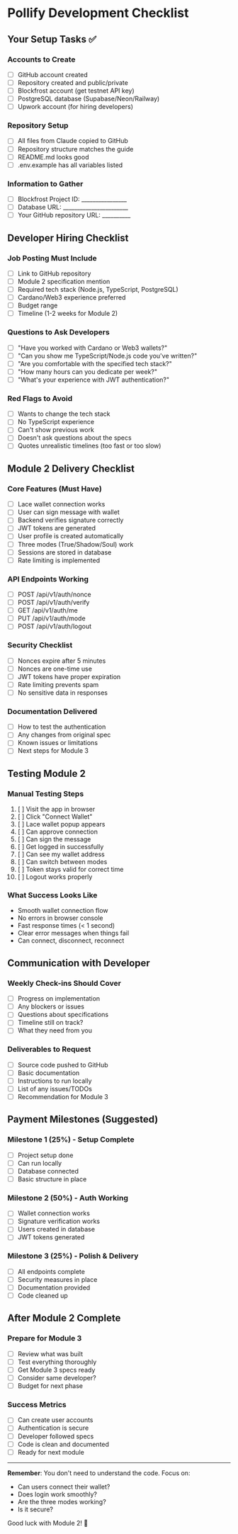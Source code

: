# Pollify Development Checklist

## Your Setup Tasks ✅

### Accounts to Create
- [ ] GitHub account created
- [ ] Repository created and public/private
- [ ] Blockfrost account (get testnet API key)
- [ ] PostgreSQL database (Supabase/Neon/Railway)
- [ ] Upwork account (for hiring developers)

### Repository Setup
- [ ] All files from Claude copied to GitHub
- [ ] Repository structure matches the guide
- [ ] README.md looks good
- [ ] .env.example has all variables listed

### Information to Gather
- [ ] Blockfrost Project ID: ________________
- [ ] Database URL: _______________________
- [ ] Your GitHub repository URL: __________

## Developer Hiring Checklist

### Job Posting Must Include
- [ ] Link to GitHub repository
- [ ] Module 2 specification mention
- [ ] Required tech stack (Node.js, TypeScript, PostgreSQL)
- [ ] Cardano/Web3 experience preferred
- [ ] Budget range
- [ ] Timeline (1-2 weeks for Module 2)

### Questions to Ask Developers
- [ ] "Have you worked with Cardano or Web3 wallets?"
- [ ] "Can you show me TypeScript/Node.js code you've written?"
- [ ] "Are you comfortable with the specified tech stack?"
- [ ] "How many hours can you dedicate per week?"
- [ ] "What's your experience with JWT authentication?"

### Red Flags to Avoid
- [ ] Wants to change the tech stack
- [ ] No TypeScript experience
- [ ] Can't show previous work
- [ ] Doesn't ask questions about the specs
- [ ] Quotes unrealistic timelines (too fast or too slow)

## Module 2 Delivery Checklist

### Core Features (Must Have)
- [ ] Lace wallet connection works
- [ ] User can sign message with wallet
- [ ] Backend verifies signature correctly
- [ ] JWT tokens are generated
- [ ] User profile is created automatically
- [ ] Three modes (True/Shadow/Soul) work
- [ ] Sessions are stored in database
- [ ] Rate limiting is implemented

### API Endpoints Working
- [ ] POST /api/v1/auth/nonce
- [ ] POST /api/v1/auth/verify
- [ ] GET /api/v1/auth/me
- [ ] PUT /api/v1/auth/mode
- [ ] POST /api/v1/auth/logout

### Security Checklist
- [ ] Nonces expire after 5 minutes
- [ ] Nonces are one-time use
- [ ] JWT tokens have proper expiration
- [ ] Rate limiting prevents spam
- [ ] No sensitive data in responses

### Documentation Delivered
- [ ] How to test the authentication
- [ ] Any changes from original spec
- [ ] Known issues or limitations
- [ ] Next steps for Module 3

## Testing Module 2

### Manual Testing Steps
1. [ ] Visit the app in browser
2. [ ] Click "Connect Wallet"
3. [ ] Lace wallet popup appears
4. [ ] Can approve connection
5. [ ] Can sign the message
6. [ ] Get logged in successfully
7. [ ] Can see my wallet address
8. [ ] Can switch between modes
9. [ ] Token stays valid for correct time
10. [ ] Logout works properly

### What Success Looks Like
- Smooth wallet connection flow
- No errors in browser console
- Fast response times (< 1 second)
- Clear error messages when things fail
- Can connect, disconnect, reconnect

## Communication with Developer

### Weekly Check-ins Should Cover
- [ ] Progress on implementation
- [ ] Any blockers or issues
- [ ] Questions about specifications
- [ ] Timeline still on track?
- [ ] What they need from you

### Deliverables to Request
- [ ] Source code pushed to GitHub
- [ ] Basic documentation
- [ ] Instructions to run locally
- [ ] List of any issues/TODOs
- [ ] Recommendation for Module 3

## Payment Milestones (Suggested)

### Milestone 1 (25%) - Setup Complete
- [ ] Project setup done
- [ ] Can run locally
- [ ] Database connected
- [ ] Basic structure in place

### Milestone 2 (50%) - Auth Working
- [ ] Wallet connection works
- [ ] Signature verification works
- [ ] Users created in database
- [ ] JWT tokens generated

### Milestone 3 (25%) - Polish & Delivery
- [ ] All endpoints complete
- [ ] Security measures in place
- [ ] Documentation provided
- [ ] Code cleaned up

## After Module 2 Complete

### Prepare for Module 3
- [ ] Review what was built
- [ ] Test everything thoroughly
- [ ] Get Module 3 specs ready
- [ ] Consider same developer?
- [ ] Budget for next phase

### Success Metrics
- [ ] Can create user accounts
- [ ] Authentication is secure
- [ ] Developer followed specs
- [ ] Code is clean and documented
- [ ] Ready for next module

---

**Remember**: You don't need to understand the code. Focus on:
- Can users connect their wallet?
- Does login work smoothly?
- Are the three modes working?
- Is it secure?

Good luck with Module 2! 🚀
